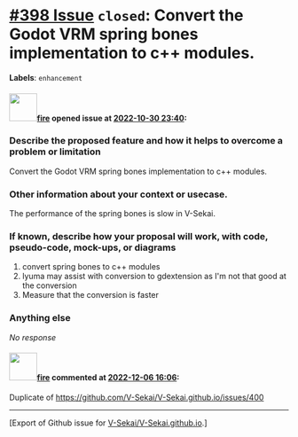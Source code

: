 # [\#398 Issue](https://github.com/V-Sekai/V-Sekai.github.io/issues/398) `closed`: Convert the Godot VRM spring bones implementation to c++ modules.
**Labels**: `enhancement`


#### <img src="https://avatars.githubusercontent.com/u/32321?u=c2e06a3d2b49a467aa907e54aa259516440267cc&v=4" width="50">[fire](https://github.com/fire) opened issue at [2022-10-30 23:40](https://github.com/V-Sekai/V-Sekai.github.io/issues/398):

### Describe the proposed feature and how it helps to overcome a problem or limitation

Convert the Godot VRM spring bones implementation to c++ modules.

### Other information about your context or usecase.

The performance of the spring bones is slow in V-Sekai.

### If known, describe how your proposal will work, with code, pseudo-code, mock-ups, or diagrams

1. convert spring bones to c++ modules
2. lyuma may assist with conversion to gdextension as I'm not that good at the conversion
3. Measure that the conversion is faster

### Anything else

_No response_

#### <img src="https://avatars.githubusercontent.com/u/32321?u=c2e06a3d2b49a467aa907e54aa259516440267cc&v=4" width="50">[fire](https://github.com/fire) commented at [2022-12-06 16:06](https://github.com/V-Sekai/V-Sekai.github.io/issues/398#issuecomment-1339606488):

Duplicate of https://github.com/V-Sekai/V-Sekai.github.io/issues/400


-------------------------------------------------------------------------------



[Export of Github issue for [V-Sekai/V-Sekai.github.io](https://github.com/V-Sekai/V-Sekai.github.io).]
